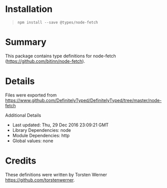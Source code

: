 # Installation
> `npm install --save @types/node-fetch`

# Summary
This package contains type definitions for node-fetch (https://github.com/bitinn/node-fetch).

# Details
Files were exported from https://www.github.com/DefinitelyTyped/DefinitelyTyped/tree/master/node-fetch

Additional Details
 * Last updated: Thu, 29 Dec 2016 23:09:21 GMT
 * Library Dependencies: node
 * Module Dependencies: http
 * Global values: none

# Credits
These definitions were written by Torsten Werner <https://github.com/torstenwerner>.
